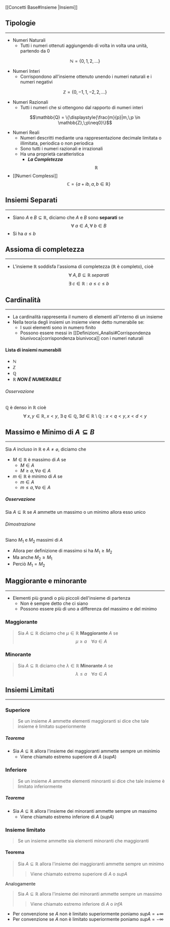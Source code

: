 [[Concetti Base#Insieme |Insiemi]]

## Tipologie
- - -
- Numeri Naturali
	- Tutti i numeri ottenuti aggiungendo di volta in volta una unità, partendo da 0

$$\mathbb{N} = \{0,1,2,...\}$$
- Numeri Interi
	- Corrispondono all'insieme ottenuto unendo i numeri naturali e i numeri negativi

$$\mathbb{Z} = \{0,-1,1,-2,2,...\}$$
- Numeri Razionali
	- Tutti i numeri che si ottengono dal rapporto di numeri interi

$$\mathbb{Q} = \{\displaystyle{\frac{m}{p}|m,\;p \in \mathbb{Z},\;p\neq0}\}$$
- Numeri Reali
	- Numeri descritti mediante una rappresentazione decimale limitata o illimitata, periodica o non periodica
	- Sono tutti i numeri razionali e irrazionali
	- Ha una proprietà caratteristica
		- ***La Completezza***
$$\mathbb{R}$$
- [[Numeri Complessi]]
$$
\mathbb{C} = \{ a+ib, a,b\in\mathbb{R} \}
$$
## Insiemi Separati
- - -
- Siano $A$ e $B \subseteq \mathbb{R}$, diciamo che $A$ e $B$ sono **separati** se
$$\forall \;a \in A, \forall \;b \in B$$
- Si ha $a \leq b$
## Assioma di completezza
- - -
- L'insieme $\mathbb{R}$ soddisfa l'assioma  di completezza ($\mathbb{R}$ è completo), cioè
$$\forall \; A,B \subseteq \mathbb{R} \; separati$$
$$\exists \;c \in \mathbb{R}: a\leq c \leq b$$
## Cardinalità
- - -
- La cardinalità rappresenta il numero di elementi all'interno di un insieme
- Nella teoria degli insiemi un insieme viene detto numerabile se:
	- I suoi elementi sono in numero finito
	- Possono essere messi in [[Definizioni_Analisi#Corrispondenza biunivoca|corrispondenza biunivoca]] con i numeri naturali
#### Lista di insiemi numerabili
- $\mathbb{N}$
- $\mathbb{Z}$
- $\mathbb{Q}$
- $\mathbb{R}$ ***NON È NUMERABILE***
###### Osservazione
$\mathbb{Q}$ è denso in $\mathbb{R}$ cioè
$$\forall \; x,y \in \mathbb{R},\;x<y,\; \exists \;q \in \mathbb{Q}, \exists d \in \mathbb{R}\setminus\mathbb{Q}:x<q<y, x<d<y $$

## Massimo e Minimo di $A \subseteq B$
- - -
Sia $A$ incluso in $\mathbb{R}$ e $A \neq \varnothing$, diciamo che
- $M \in \mathbb{R}$ è massimo di $A$ se
	- $M \in A$
	- $M \geq a, \forall a \in A$
- $m \in \mathbb{R}$ è minimo di $A$ se
	- $m \in A$
	- $m \leq a, \forall a \in A$
##### Osservazione
Sia $A \subseteq \mathbb{R}$ se $A$ ammette un massimo o un minimo allora esso  unico
###### Dimostrazione
Siano $M_1$ e $M_2$ massimi di $A$
- Allora per definizione di massimo si ha $M_1\geq M_2$
- Ma anche $M_2\geq M_1$ 
- Perciò $M_1=M_2$
## Maggiorante e minorante
- - -
- Elementi più grandi o più piccoli dell'insieme di partenza
	- Non è sempre detto che ci siano
	- Possono essere più di uno a differenza del massimo e del minimo
### Maggiorante
> Sia $A\subseteq \mathbb{R}$ diciamo che $\mu \in \mathbb{R}$  **Maggiorante** $A$ se
> $$\mu \geq a\;\;\;\; \forall a\in A$$
### Minorante
> Sia $A\subseteq \mathbb{R}$ diciamo che $\lambda \in \mathbb{R}$  **Minorante** $A$ se
> $$\lambda \leq a\;\;\;\; \forall a\in A$$
## Insiemi Limitati
- - -
### Superiore
>Se un insieme $A$ ammette elementi maggioranti si dice che tale insieme è limitato superiormente
##### Teorema
- Sia $A \subseteq \mathbb{R}$ allora l'insieme dei maggioranti ammette sempre un minimio
	- Viene chiamato estremo superiore di $A$ ($supA$)

### Inferiore
>Se un insieme $A$ ammette elementi minoranti si dice che tale insieme è limitato inferiormente
##### Teorema
- Sia $A \subseteq \mathbb{R}$ allora l'insieme dei minoranti ammette sempre un massimo
	- Viene chiamato estremo inferiore di $A$ ($supA$)

### Insieme limitato
> Se un insieme ammette sia elementi minoranti che maggioranti



#### Teorema
>Sia $A \subseteq \mathbb{R}$ allora l'insieme dei maggioranti ammette sempre un minimo
>>Viene chiamato estremo superiore di $A$ o $supA$

Analogamente

>Sia $A \subseteq \mathbb{R}$ allora l'insieme dei minoranti ammette sempre un massimo
>>Viene chiamato estremo inferiore di $A$ o $infA$

- Per convenzione se $A$ non è limitato superiormente poniamo $supA =+\infty$
- Per convenzione se $A$ non è limitato superiormente poniamo $supA =-\infty$